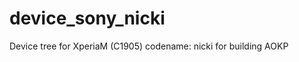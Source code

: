 device_sony_nicki
=================

Device tree for XperiaM (C1905) codename: nicki for building AOKP
